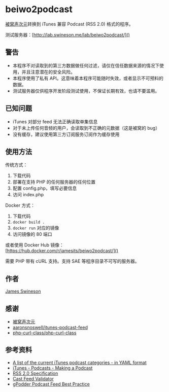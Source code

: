 # beiwo2podcast

[被窝声次元](http://www.beiwo.ac)转换到 iTunes 兼容 Podcast (RSS 2.0) 格式的程序。

测试服务器：[http://lab.swineson.me/lab/beiwo2podcast/]()

## 警告

 * 本程序不对读取到的第三方数据做任何过滤，请仅在信任数据来源的情况下使用，并且注意潜在的安全风险。
 * 本程序使用了私有 API。这意味着本程序可能随时失效，或者显示不可预料的数据。
 * 测试服务器仅供程序开发阶段测试使用，不保证长期有效，也请不要滥用。

## 已知问题

 * iTunes 对部分 feed 无法正确读取单集信息
 * 对于未上传任何音频的用户，会读取到不正确的元数据（这是被窝的 bug）
 * 没有缓存，建议使用第三方订阅服务订阅作为缓存使用

## 使用方法

传统方式：
 1. 下载代码
 2. 部署在支持 PHP 的任何服务器的任何位置
 3. 配置 config.php，填写必要信息
 4. 访问 index.php

Docker 方式：
 1. 下载代码
 2. `docker build .`
 3. `docker run` 对应的镜像
 4. 访问镜像的 80 端口

或者使用 Docker Hub 镜像：[https://hub.docker.com/r/jamesits/beiwo2podcast/]()

需要 PHP 带有 cURL 支持。支持 SAE 等程序目录不可写的服务器。

## 作者

[James Swineson](https://swineson.me)

## 感谢

 * [被窝声次元](http://www.beiwo.ac)
 * [aaronsnoswell/itunes-podcast-feed](https://github.com/aaronsnoswell/itunes-podcast-feed)
 * [php-curl-class/php-curl-class](https://github.com/php-curl-class/php-curl-class)

## 参考资料

 * [A list of the current iTunes podcast categories - in YAML format](https://gist.github.com/skattyadz/814315)
 * [iTunes - Podcasts - Making a Podcast](https://www.apple.com/itunes/podcasts/specs.html#rss)
 * [RSS 2.0 Specification](http://cyber.law.harvard.edu/rss/rss.html)
 * [Cast Feed Validator](http://castfeedvalidator.com/)
 * [gPodder Podcast Feed Best Practice](https://github.com/gpodder/podcast-feed-best-practice/blob/master/podcast-feed-best-practice.md)
